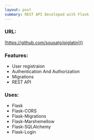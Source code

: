 ```yaml
---
layout: post
summary: REST API Deceloped with Flask
---
```


### URL: 
[https://github.com/sousatg/piglatin]()

### Features:
* User registraion
* Authentication And Authorization
* Migrations
* REST API

### Uses:
* Flask
* Flask-CORS
* Flask-Migrations
* Flask-Marshemellow
* Flask-SQLAlchemy
* Flask-Login